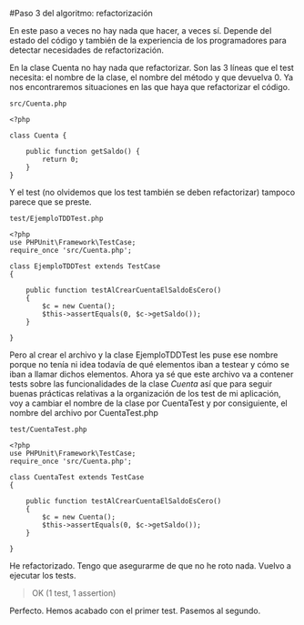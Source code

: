 #Paso 3 del algoritmo: refactorización

En este paso a veces no hay nada que hacer, a veces sí. Depende del estado del 
código y también de la experiencia de los programadores para detectar necesidades 
de refactorización.

En la clase Cuenta no hay nada que refactorizar. Son las 3 líneas que el test 
necesita: el nombre de la clase, el nombre del método y que devuelva 0. Ya nos 
encontraremos situaciones en las que haya que refactorizar el código.


``` [php]
src/Cuenta.php

<?php

class Cuenta {

    public function getSaldo() {
        return 0;
    }
}

```

Y el test (no olvidemos que los test también se deben refactorizar) tampoco 
parece que se preste.

``` [php]
test/EjemploTDDTest.php

<?php
use PHPUnit\Framework\TestCase;
require_once 'src/Cuenta.php';

class EjemploTDDTest extends TestCase
{

    public function testAlCrearCuentaElSaldoEsCero()
    {
        $c = new Cuenta();
        $this->assertEquals(0, $c->getSaldo());
    }

}

```

Pero al crear el archivo y la clase EjemploTDDTest les puse ese nombre porque 
no tenía ni idea todavía de qué elementos iban a testear y cómo se iban a llamar 
dichos elementos. Ahora ya sé que este archivo va a contener tests sobre las 
funcionalidades de la clase *Cuenta* así que para seguir buenas prácticas relativas
a la organización de los test de mi aplicación, voy a cambiar el nombre de la clase 
por CuentaTest y por consiguiente, el nombre del archivo por CuentaTest.php

``` [php]
test/CuentaTest.php

<?php
use PHPUnit\Framework\TestCase;
require_once 'src/Cuenta.php';

class CuentaTest extends TestCase
{

    public function testAlCrearCuentaElSaldoEsCero()
    {
        $c = new Cuenta();
        $this->assertEquals(0, $c->getSaldo());
    }

}

```

He refactorizado. Tengo que asegurarme de que no he roto nada. Vuelvo a ejecutar 
los tests.

> OK (1 test, 1 assertion)

Perfecto. Hemos acabado con el primer test. Pasemos al segundo.